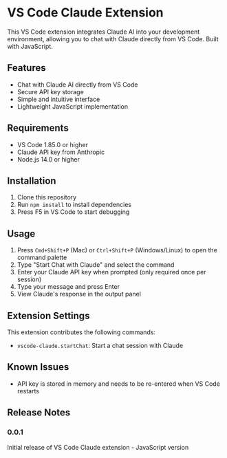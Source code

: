 # VS Code Claude Extension

This VS Code extension integrates Claude AI into your development environment, allowing you to chat with Claude directly from VS Code. Built with JavaScript.

## Features

- Chat with Claude AI directly from VS Code
- Secure API key storage
- Simple and intuitive interface
- Lightweight JavaScript implementation

## Requirements

- VS Code 1.85.0 or higher
- Claude API key from Anthropic
- Node.js 14.0 or higher

## Installation

1. Clone this repository
2. Run `npm install` to install dependencies
3. Press F5 in VS Code to start debugging

## Usage

1. Press `Cmd+Shift+P` (Mac) or `Ctrl+Shift+P` (Windows/Linux) to open the command palette
2. Type "Start Chat with Claude" and select the command
3. Enter your Claude API key when prompted (only required once per session)
4. Type your message and press Enter
5. View Claude's response in the output panel

## Extension Settings

This extension contributes the following commands:

* `vscode-claude.startChat`: Start a chat session with Claude

## Known Issues

- API key is stored in memory and needs to be re-entered when VS Code restarts

## Release Notes

### 0.0.1

Initial release of VS Code Claude extension - JavaScript version
